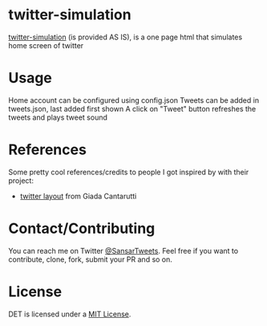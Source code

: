 
twitter-simulation
=======

[twitter-simulation](https://github.com/sansar-choinyambuu/twitter-simulation) (is provided AS IS), is a one page html that simulates home screen of twitter

# Usage

Home account can be configured using config.json
Tweets can be added in tweets.json, last added first shown
A click on "Tweet" button refreshes the tweets and plays tweet sound

# References

Some pretty cool references/credits to people I got inspired by with their project: 

- [twitter layout](https://codepen.io/Gi_18/pen/xwVJKg) from Giada Cantarutti

# Contact/Contributing

You can reach me on Twitter [@SansarTweets](https://twitter.com/SansarTweets).
Feel free if you want to contribute, clone, fork, submit your PR and so on.

# License

DET is licensed under a [MIT License](https://opensource.org/licenses/MIT).